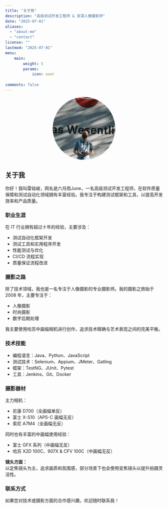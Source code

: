 ```yaml
---
title: "关于我"
description: "高级测试开发工程师 & 资深人像摄影师"
date: "2025-07-01"
aliases:
  - "about-me"
  - "contact"
license: ""
lastmod: "2025-07-01"
menu:
    main:
        weight: 5
        params:
            icon: user

comments: false
---
```


<div style="text-align: center; margin-bottom: 2em;">
    <img src="/avatar.png" alt="Jun Lei" style="border-radius: 50%; width: 200px; height: 200px;">
</div>

## 关于我

你好！我叫雷铭峻，网名是六月雨June，一名高级测试开发工程师，在软件质量保障和测试自动化领域拥有丰富经验。我专注于构建测试框架和工具，以提高开发效率和产品质量。

### 职业生涯

在 IT 行业拥有超过十年的经验，主要涉及：
- 测试自动化框架开发
- 测试工具和实用程序开发
- 性能测试与优化
- CI/CD 流程实现
- 质量保证流程改进

### 摄影之路

除了技术领域，我也是一名专注于人像摄影的专业摄影师。我的摄影之旅始于 2008 年，主要专注于：
- 人像摄影
- 时尚摄影
- 数字后期处理

我主要使用哈苏中画幅相机进行创作，追求技术精确与艺术表现之间的完美平衡。

### 技术技能
- 编程语言：Java、Python、JavaScript
- 测试技术：Selenium、Appium、JMeter、Gatling
- 框架：TestNG、JUnit、Pytest
- 工具：Jenkins、Git、Docker

### 摄影器材

主力相机：
- 尼康 D700（全画幅单反）
- 富士 X-S10（APS-C 画幅无反）
- 索尼 A7M4（全画幅无反）

同时也有丰富的中画幅使用经验：
- 富士 GFX 系列（中画幅无反）
- 哈苏 X2D 100C、907X & CFV 100C（中画幅无反）

**镜头方面：**  
以定焦镜头为主，追求画质和氛围感，部分场景下也会使用变焦镜头以提升拍摄灵活性。

### 联系方式
如果您对技术或摄影方面的合作感兴趣，欢迎随时联系我！